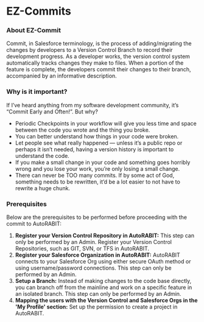 # EZ-Commits

### About EZ-Commit <a href="#about-ez-commit" id="about-ez-commit"></a>

Commit, in Salesforce terminology, is the process of adding/migrating the changes by developers to a Version Control Branch to record their development progress. As a developer works, the version control system automatically tracks changes they make to files. When a portion of the feature is complete, the developers commit their changes to their branch, accompanied by an informative description.

### Why is it important? <a href="#why-is-it-important" id="why-is-it-important"></a>

If I’ve heard anything from my software development community, it’s “Commit Early and Often!”. But why?

* Periodic Checkpoints in your workflow will give you less time and space between the code you wrote and the thing you broke.
* You can better understand how things in your code were broken.
* Let people see what really happened — unless it’s a public repo or perhaps it isn’t needed, having a version history is important to understand the code.
* If you make a small change in your code and something goes horribly wrong and you lose your work, you’re only losing a small change.
* There can never be TOO many commits. If by some act of God, something needs to be rewritten, it’d be a lot easier to not have to rewrite a huge chunk.

### Prerequisites <a href="#prerequisites" id="prerequisites"></a>

Below are the prerequisites to be performed before proceeding with the commit to AutoRABIT:

1. **Register your Version Control Repository in AutoRABIT:** This step can only be performed by an Admin. Register your Version Control Repositories, such as GIT, SVN, or TFS in AutoRABIT.
2. **Register your Salesforce Organization in AutoRABIT:** AutoRABIT connects to your Salesforce Org using either secure OAuth method or using username/password connections. This step can only be performed by an Admin.
3. **Setup a Branch:** Instead of making changes to the code base directly, you can branch off from the mainline and work on a specific feature in an isolated branch. This step can only be performed by an Admin.
4. **Mapping the users with the Version Control and Salesforce Orgs in the 'My Profile' section:** Set up the permission to create a project in AutoRABIT.
